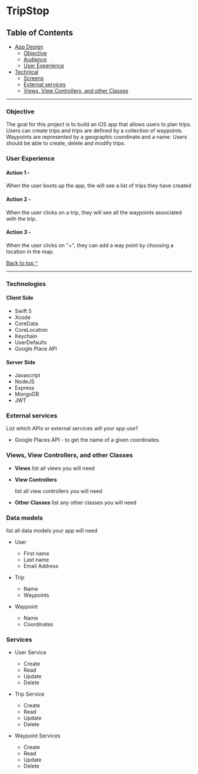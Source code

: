# TripStop

## Table of Contents
  * [App Design](#App-design)
    * [Objective](#Objective)
    * [Audience](#Audience)
    * [User Experience](#user-experience)
  * [Technical](#technical)
    * [Screens](#Screens)
    * [External services](#external-services)
    * [Views, View Controllers, and other Classes](#Views-View-Controllers-and-other-Classes)

---

### Objective

The goal for this project is to build an iOS app that allows users to plan trips. Users can create trips and trips are defined by a collection of waypoints. Waypoints are represented by a geographic coordinate and a name. Users should be able to create, delete and modify trips.


### User Experience

#### Action 1 -   

When the user boots up the app, the will see a list of trips they have created

#### Action 2 - 

When the user clicks on a trip, they will see all the waypoints associated with the trip.

#### Action 3 - 
When the user clicks on "+", they can add a way point by choosing a location in the map.

[Back to top ^](#)

---

### Technologies

#### Client Side
* Swift 5
* Xcode
* CoreData
* CoreLocation
* Keychain
* UserDefaults
* Google Place API

#### Server Side
* Javascript
* NodeJS
* Express 
* MongoDB
* JWT

### External services
List which APIs or external services will your app use?

* Google Places API - to get the name of a given coordinates.


### Views, View Controllers, and other Classes
* **Views**
  list all views you will need
  
* **View Controllers**
    
  list all view controllers you will need
 
* **Other Classes**
  list any other classes you will need
  

### Data models

list all data models your app will need
* User
    * First name
    * Last name
    * Email Address
    
* Trip
    * Name
    * Waypoints
    
* Waypoint
    * Name
    * Coordinates

### Services
* User Service
    * Create
    * Read
    * Update
    * Delete

* Trip Service
    * Create
    * Read
    * Update
    * Delete
    
* Waypoint Services 
    * Create
    * Read
    * Update
    * Delete



